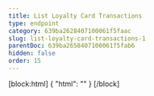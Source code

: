 ```yaml
---
title: List Loyalty Card Transactions
type: endpoint
category: 639ba2628407100061f5faac
slug: list-loyalty-card-transactions-1
parentDoc: 639ba2658407100061f5fab6
hidden: false
order: 15
---
```

[block:html]
{
  "html": "<style>\n.LanguagePicker-divider { \n  display: none; }\n  \n[title=\"Toggle library\"] { \n  display: none; }\n</style>"
}
[/block]